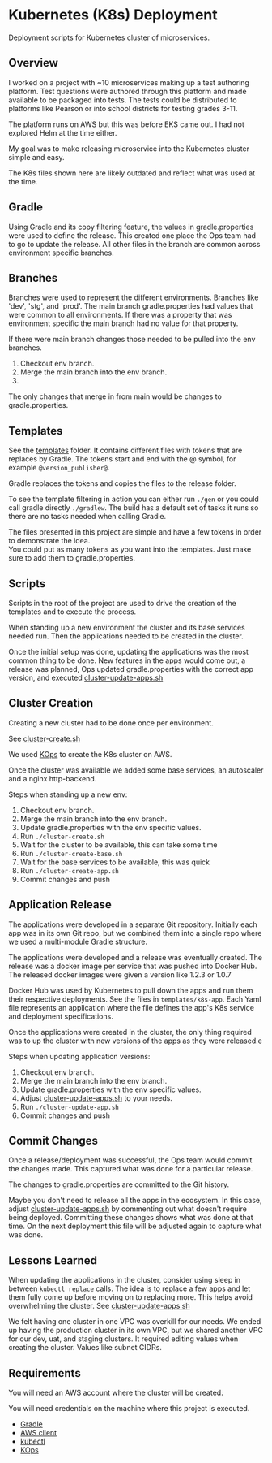 # Kubernetes (K8s) Deployment

Deployment scripts for Kubernetes cluster of microservices.

## Overview

I worked on a project with ~10 microservices making up a test authoring platform.  Test questions were 
authored through this platform and made available to be packaged into tests.  The tests could be 
distributed to platforms like Pearson or into school districts for testing grades 3-11.

The platform runs on AWS but this was before EKS came out.  I had not explored Helm at the time either.

My goal was to make releasing microservice into the Kubernetes cluster simple and easy.

The K8s files shown here are likely outdated and reflect what was used at the time.

## Gradle
Using Gradle and its copy filtering feature, the values in gradle.properties were used to define the release.
This created one place the Ops team had to go to update the release.  All other files in the branch are common across
environment specific branches.

## Branches 
Branches were used to represent the different environments.  Branches like 'dev', 'stg', and 'prod'.
The main branch gradle.properties had values that were common to all environments.  If there was a property
that was environment specific the main branch had no value for that property.

If there were main branch changes those needed to be pulled into the env branches. 

1. Checkout env branch.
2. Merge the main branch into the env branch.  
3. 

The only changes that merge in from main would be changes to gradle.properties.

## Templates
See the [templates](templates) folder.  It contains different files with tokens that are replaces by Gradle.  The tokens
start and end with the @ symbol, for example `@version_publisher@`.

Gradle replaces the tokens and copies the files to the release folder.

To see the template filtering in action you can either run `./gen` or you could call gradle directly `./gradlew`.  The 
build has a default set of tasks it runs so there are no tasks needed when calling Gradle.

The files presented in this project are simple and have a few tokens in order to demonstrate the idea.  
You could put as many tokens as you want into the templates.  Just make sure to add them to gradle.properties.

## Scripts
Scripts in the root of the project are used to drive the creation of the templates and to execute the process.
 
When standing up a new environment the cluster and its base services needed run.  Then the applications needed
to be created in the cluster.

Once the initial setup was done, updating the applications was the most common thing to be done.  New features in the apps
would come out, a release was planned, Ops updated gradle.properties with the correct app version, and executed 
[cluster-update-apps.sh](cluster-update-apps.sh)

## Cluster Creation
Creating a new cluster had to be done once per environment.

See [cluster-create.sh](cluster-create.sh)

We used [KOps](https://kops.sigs.k8s.io/) to create the K8s cluster on AWS.

Once the cluster was available we added some base services, an autoscaler and a nginx http-backend.

Steps when standing up a new env:
1. Checkout env branch.
2. Merge the main branch into the env branch.
3. Update gradle.properties with the env specific values.
4. Run `./cluster-create.sh`
5. Wait for the cluster to be available, this can take some time
6. Run `./cluster-create-base.sh`
7. Wait for the base services to be available, this was quick
8. Run `./cluster-create-app.sh`
9. Commit changes and push

## Application Release
The applications were developed in a separate Git repository.  Initially each app was in its own Git repo, but
we combined them into a single repo where we used a multi-module Gradle structure.

The applications were developed and a release was eventually created.  The release was a docker image per service that was 
pushed into Docker Hub.  The released docker images were given a version like 1.2.3 or 1.0.7

Docker Hub was used by Kubernetes to pull down the apps and run them their respective deployments. See the files in 
`templates/k8s-app`.  Each Yaml file represents an application where the file defines the app's
K8s service and deployment specifications.

Once the applications were created in the cluster, the only thing required was to up the cluster with new versions of 
the apps as they were released.e

Steps when updating application versions:
1. Checkout env branch.
2. Merge the main branch into the env branch.
3. Update gradle.properties with the env specific values. 
4. Adjust [cluster-update-apps.sh](cluster-update-apps.sh) to your needs. 
5. Run `./cluster-update-app.sh`
6. Commit changes and push

## Commit Changes

Once a release/deployment was successful, the Ops team would commit the changes made.  This
captured what was done for a particular release.  

The changes to gradle.properties are committed to the Git history. 

Maybe you don't need to release all the apps in the ecosystem.  In this case, adjust [cluster-update-apps.sh](cluster-update-apps.sh)
by commenting out what doesn't require being deployed.  Committing these changes shows what was done at that time.  On the 
next deployment this file will be adjusted again to capture what was done.


## Lessons Learned

When updating the applications in the cluster, consider using sleep in between `kubectl replace` calls.  The idea is 
to replace a few apps and let them fully come up before moving on to replacing more.  This helps avoid overwhelming
the cluster.  See [cluster-update-apps.sh](cluster-update-apps.sh)

We felt having one cluster in one VPC was overkill for our needs.  We ended up having the production cluster in its
own VPC, but we shared another VPC for our dev, uat, and staging clusters.  It required editing values when creating 
the cluster.  Values like subnet CIDRs.

## Requirements

You will need an AWS account where the cluster will be created.  

You will need credentials on the machine where this project is executed.

* [Gradle](https://gradle.org/)
* [AWS client](https://docs.aws.amazon.com/cli/latest/userguide/getting-started-install.html)
* [kubectl](https://kubernetes.io/docs/reference/kubectl/kubectl/)
* [KOps](https://kops.sigs.k8s.io/getting_started/install/) 
